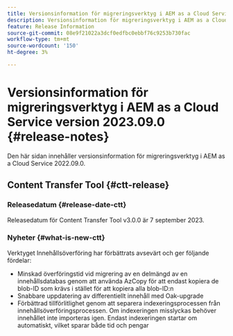 ```yaml
---
title: Versionsinformation för migreringsverktyg i AEM as a Cloud Service version 2023.09.0
description: Versionsinformation för migreringsverktyg i AEM as a Cloud Service version 2022.09.0
feature: Release Information
source-git-commit: 08e9f21022a3dcf0edfbc0ebbf76c9253b730fac
workflow-type: tm+mt
source-wordcount: '150'
ht-degree: 3%

---
```


# Versionsinformation för migreringsverktyg i AEM as a Cloud Service version 2023.09.0 {#release-notes}

Den här sidan innehåller versionsinformation för migreringsverktyg i AEM as a Cloud Service 2022.09.0.

## Content Transfer Tool {#ctt-release}

### Releasedatum {#release-date-ctt}

Releasedatum för Content Transfer Tool v3.0.0 är 7 september 2023.

### Nyheter {#what-is-new-ctt}

Verktyget Innehållsöverföring har förbättrats avsevärt och ger följande fördelar:
* Minskad överföringstid vid migrering av en delmängd av en innehållsdatabas genom att använda AzCopy för att endast kopiera de blob-ID som krävs i stället för att kopiera alla blob-ID:n
* Snabbare uppdatering av differentiellt innehåll med Oak-upgrade
* Förbättrad tillförlitlighet genom att separera indexeringsprocessen från innehållsöverföringsprocessen. Om indexeringen misslyckas behöver innehållet inte importeras igen. Endast indexeringen startar om automatiskt, vilket sparar både tid och pengar
